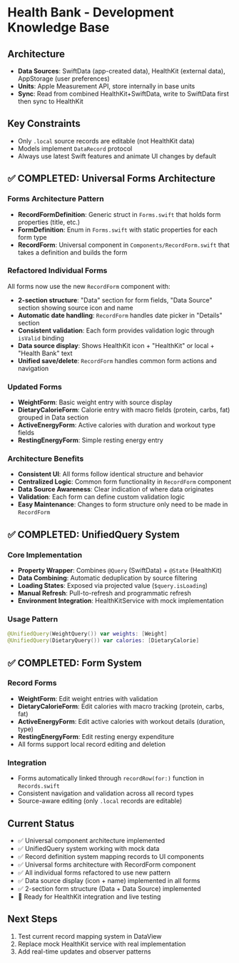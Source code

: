 # Health Bank - Development Knowledge Base

## Architecture
- **Data Sources**: SwiftData (app-created data), HealthKit (external data), AppStorage (user preferences)
- **Units**: Apple Measurement API, store internally in base units
- **Sync**: Read from combined HealthKit+SwiftData, write to SwiftData first then sync to HealthKit

## Key Constraints
- Only `.local` source records are editable (not HealthKit data)
- Models implement `DataRecord` protocol
- Always use latest Swift features and animate UI changes by default

## ✅ COMPLETED: Universal Forms Architecture

### Forms Architecture Pattern
- **RecordFormDefinition**: Generic struct in `Forms.swift` that holds form properties (title, etc.)
- **FormDefinition**: Enum in `Forms.swift` with static properties for each form type
- **RecordForm**: Universal component in `Components/RecordForm.swift` that takes a definition and builds the form

### Refactored Individual Forms
All forms now use the new `RecordForm` component with:
- **2-section structure**: "Data" section for form fields, "Data Source" section showing source icon and name
- **Automatic date handling**: `RecordForm` handles date picker in "Details" section
- **Consistent validation**: Each form provides validation logic through `isValid` binding
- **Data source display**: Shows HealthKit icon + "HealthKit" or local + "Health Bank" text
- **Unified save/delete**: `RecordForm` handles common form actions and navigation

### Updated Forms
- **WeightForm**: Basic weight entry with source display
- **DietaryCalorieForm**: Calorie entry with macro fields (protein, carbs, fat) grouped in Data section
- **ActiveEnergyForm**: Active calories with duration and workout type fields
- **RestingEnergyForm**: Simple resting energy entry

### Architecture Benefits
- **Consistent UI**: All forms follow identical structure and behavior
- **Centralized Logic**: Common form functionality in `RecordForm` component
- **Data Source Awareness**: Clear indication of where data originates
- **Validation**: Each form can define custom validation logic
- **Easy Maintenance**: Changes to form structure only need to be made in `RecordForm`

## ✅ COMPLETED: UnifiedQuery System

### Core Implementation
- **Property Wrapper**: Combines `@Query` (SwiftData) + `@State` (HealthKit)
- **Data Combining**: Automatic deduplication by source filtering
- **Loading States**: Exposed via projected value (`$query.isLoading`)
- **Manual Refresh**: Pull-to-refresh and programmatic refresh
- **Environment Integration**: HealthKitService with mock implementation

### Usage Pattern
```swift
@UnifiedQuery(WeightQuery()) var weights: [Weight]
@UnifiedQuery(DietaryQuery()) var calories: [DietaryCalorie]
```

## ✅ COMPLETED: Form System

### Record Forms
- **WeightForm**: Edit weight entries with validation
- **DietaryCalorieForm**: Edit calories with macro tracking (protein, carbs, fat)
- **ActiveEnergyForm**: Edit active calories with workout details (duration, type)
- **RestingEnergyForm**: Edit resting energy expenditure
- All forms support local record editing and deletion

### Integration
- Forms automatically linked through `recordRow(for:)` function in `Records.swift`
- Consistent navigation and validation across all record types
- Source-aware editing (only `.local` records are editable)

## Current Status
- ✅ Universal component architecture implemented
- ✅ UnifiedQuery system working with mock data
- ✅ Record definition system mapping records to UI components
- ✅ Universal forms architecture with RecordForm component
- ✅ All individual forms refactored to use new pattern
- ✅ Data source display (icon + name) implemented in all forms
- ✅ 2-section form structure (Data + Data Source) implemented
- 🔄 Ready for HealthKit integration and live testing

## Next Steps
1. Test current record mapping system in DataView
2. Replace mock HealthKit service with real implementation
3. Add real-time updates and observer patterns
